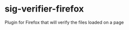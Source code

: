 sig-verifier-firefox
====================

Plugin for Firefox that will verify the files loaded on a page
